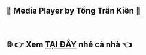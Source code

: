 ## 🚀  **Media Player by Tống Trần Kiên** 🚀

<br/>

## 🌐  **👉  Xem [TẠI ĐÂY](https://tongtrankien1605.github.io/media-player) nhé cả nhà 👈**